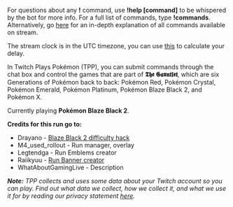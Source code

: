 For questions about any **!** command, use **!help [command]** to be whispered by the bot for more info. For a full list of commands, type **!commands**. Alternatively, go [here](https://twitchplayspokemon.tv/commands) for an in-depth explanation of all commands available on stream.

The stream clock is in the UTC timezone, you can use [this](https://time.is/UTC) to calculate your delay.

In Twitch Plays Pokémon (TPP), you can submit commands through the chat box and control the games that are part of **𝕿𝖍𝖊 𝕲𝖆𝖚𝖓𝖙𝖑𝖊𝖙**, which are six Generations of Pokémon back to back: Pokémon Red, Pokémon Crystal, Pokémon Emerald, Pokémon Platinum, Pokémon Blaze Black 2, and Pokémon X.

Currently playing **Pokémon Blaze Black 2**.

**Credits for this run go to:**
- Drayano - [Blaze Black 2 difficulty hack](https://www.pokecommunity.com/showthread.php?t=290429)
- M4_used_rollout - Run manager, overlay
- Legtendga - Run Emblems creator
- Raiikyuu - [Run Banner creator](https://www.reddit.com/r/twitchplayspokemon/comments/f3mwgl/the_gauntlet_six_years_six_regions/)
- WhatAboutGamingLive - Description

***Note:** TPP collects and uses some data about your Twitch account so you can play. Find out what data we collect, how we collect it, and what we use it for by reading our privacy statement [here](https://github.com/TwitchPlaysPokemon/tpp-streamdocs/blob/master/privacy/privacy-statement.md).*